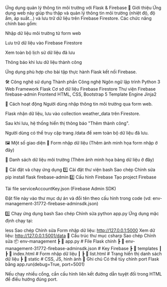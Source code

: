 Ứng dụng quản lý thông tin môi trường với Flask & Firebase
📌 Giới thiệu
Ứng dụng web này giúp thu thập và quản lý thông tin môi trường (nhiệt độ, độ ẩm, áp suất...) và lưu trữ dữ liệu trên Firebase Firestore.
Các chức năng chính bao gồm:

Nhập dữ liệu môi trường từ form web

Lưu trữ dữ liệu vào Firebase Firestore

Xem toàn bộ lịch sử dữ liệu đã lưu

Thông báo khi lưu dữ liệu thành công

Ứng dụng phù hợp cho bài tập thực hành Flask kết nối Firebase.

🛠️ Công nghệ sử dụng
Thành phần	Công nghệ
Ngôn ngữ lập trình	Python 3
Web Framework	Flask
Cơ sở dữ liệu	Firebase Firestore
Thư viện Firebase	firebase-admin
Frontend	HTML, CSS, Bootstrap 5
Template Engine	Jinja2

🧠 Cách hoạt động
Người dùng nhập thông tin môi trường qua form web.

Flask nhận dữ liệu, lưu vào collection weather_data trên Firestore.

Sau khi lưu, hệ thống hiển thị thông báo "Thêm thành công".

Người dùng có thể truy cập trang /data để xem toàn bộ dữ liệu đã lưu.

🖼️ Một số giao diện
🔹 Form nhập dữ liệu
(Thêm ảnh minh họa form nhập ở đây)

🔹 Danh sách dữ liệu môi trường
(Thêm ảnh minh họa bảng dữ liệu ở đây)

🚀 Cài đặt và chạy ứng dụng
1️⃣ Cài đặt thư viện
bash
Sao chép
Chỉnh sửa
pip install flask firebase-admin
2️⃣ Cấu hình Firebase
Tạo project Firebase

Tải file serviceAccountKey.json (Firebase Admin SDK)

Đặt file này vào thư mục dự án và đổi tên theo cấu hình trong code (vd: env-management-31772-firebase-adminsdk.json)

3️⃣ Chạy ứng dụng
bash
Sao chép
Chỉnh sửa
python app.py
Ứng dụng mặc định chạy tại:

less
Sao chép
Chỉnh sửa
Form nhập dữ liệu: http://127.0.0.1:5000
Xem dữ liệu: http://127.0.0.1:5001/data
📂 Cấu trúc thư mục
csharp
Sao chép
Chỉnh sửa
📦 env-management
 ┣ 📜 app.py               # File Flask chính
 ┣ 📜 env-management-31772-firebase-adminsdk.json  # Key Firebase
 ┣ 📂 templates
 ┃ ┣ 📜 index.html         # Form nhập dữ liệu
 ┃ ┣ 📜 list.html          # Trang hiển thị danh sách dữ liệu
 ┣ 📂 static               # CSS, JS, hình ảnh
📌 Ghi chú
Có thể tùy chỉnh port Flask bằng app.run(debug=True, port=5001)

Nếu chạy nhiều cổng, cần cấu hình liên kết đường dẫn tuyệt đối trong HTML để điều hướng đúng port.

